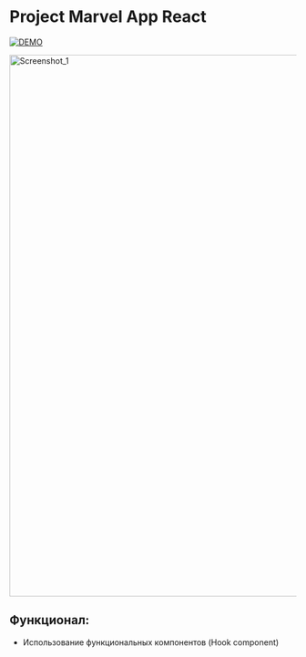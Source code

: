 # Project Marvel App React

[![DEMO](https://img.shields.io/badge/live%20demo-0073cf?style=for-the-badge&logoColor=white)](https://project-marvel-react.vercel.app/)

<img width="1542" height="951" alt="Screenshot_1" src="https://github.com/user-attachments/assets/fdf7d579-c8aa-47ad-aa1d-21f26aeb1417" />

## Функционал:
* Использование функциональных компонентов (Hook component)
